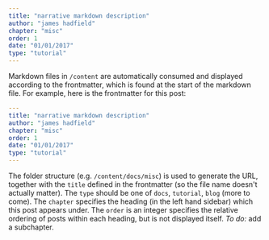 ```yaml
---
title: "narrative markdown description"
author: "james hadfield"
chapter: "misc"
order: 1
date: "01/01/2017"
type: "tutorial"
---
```


Markdown files in `/content` are automatically consumed and displayed according to the frontmatter, which is found at the start of the markdown file.
For example, here is the frontmatter for this post:

```yaml
---
title: "narrative markdown description"
author: "james hadfield"
chapter: "misc"
order: 1
date: "01/01/2017"
type: "tutorial"
---
```

The folder structure (e.g. `/content/docs/misc`) is used to generate the URL, together with the `title` defined in the frontmatter (so the file name doesn't actually matter).
The `type` should be one of `docs`, `tutorial`, `blog` (more to come).
The `chapter` specifies the heading (in the left hand sidebar) which this post appears under.
The `order` is an integer specifies the relative ordering of posts within each heading, but is not displayed itself.
_To do:_ add a subchapter.

